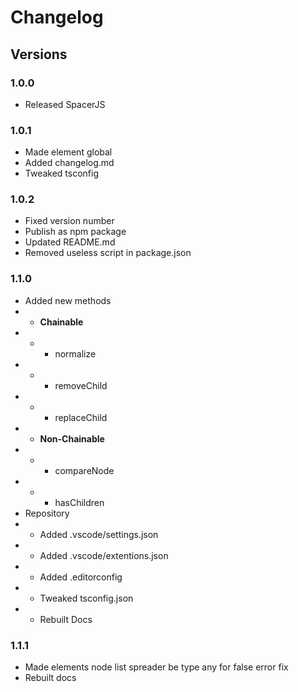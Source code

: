 # Changelog

## Versions

### 1.0.0

-   Released SpacerJS

### 1.0.1

-   Made element global
-   Added changelog.md
-   Tweaked tsconfig

### 1.0.2

-   Fixed version number
-   Publish as npm package
-   Updated README.md
-   Removed useless script in package.json

### 1.1.0

-   Added new methods
-   -   **Chainable**
-   -   -   normalize
-   -   -   removeChild
-   -   -   replaceChild
-   -   **Non-Chainable**
-   -   -   compareNode
-   -   -   hasChildren
-   Repository
-   -   Added .vscode/settings.json
-   -   Added .vscode/extentions.json
-   -   Added .editorconfig
-   -   Tweaked tsconfig.json
-   -   Rebuilt Docs

### 1.1.1

-   Made elements node list spreader be type any for false error fix
-   Rebuilt docs
